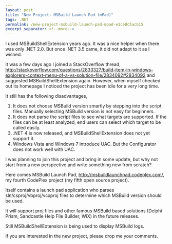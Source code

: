 ```yaml
---
layout: post
title: "New Project: MSBuild Launch Pad (mPad)"
tags: .NET
permalink: /new-project-msbuild-launch-pad-mpad-e1ce8c5acb15
excerpt_separator: <!--more-->
---
```

I used MSBuildShellExtension years ago. It was a nice helper when there was only .NET 2.0. But once .NET 3.5 came, it did not adapt to it as I wished.
<!--more-->

It was a few days ago I joined a StackOverflow thread, http://stackoverflow.com/questions/2833327/build-item-in-windows-explorers-context-menu-of-a-vs-solution-file/2834092#2834092 and suggested MSBuildShellExtension again. However, when myself checked out its homepage I noticed the project has been idle for a very long time.

It still has the following disadvantages,

1. It does not choose MSBuild version smartly by stepping into the script files. Manually selecting MSBuild version is not easy for beginners.
1. It does not parse the script files to see what targets are supported. If the files can be at least analyzed, end users can select which target to be called easily.
1. .NET 4 is now released, and MSBuildShellExtension does not yet support it.
1. Windows Vista and Windows 7 introduce UAC. But the Configurator does not work well with UAC.

I was planning to join this project and bring in some update, but why not start from a new perspective and write something new from scratch?

Here comes MSBuild Launch Pad, http://msbuildlaunchpad.codeplex.com/, my fourth CodePlex project (my fifth open source project).

Itself contains a launch pad application who parses sln/csproj/vbproj/vcxproj files to determine which MSBuild version should be used.

It will support proj files and other famous MSBuild based solutions (Delphi Prism, Sandcastle Help File Builder, WiX) in the future releases.

Still MSBuildShellExtension is being used to display MSBuild logs.

If you are interested in the new project, please drop me your comments.
